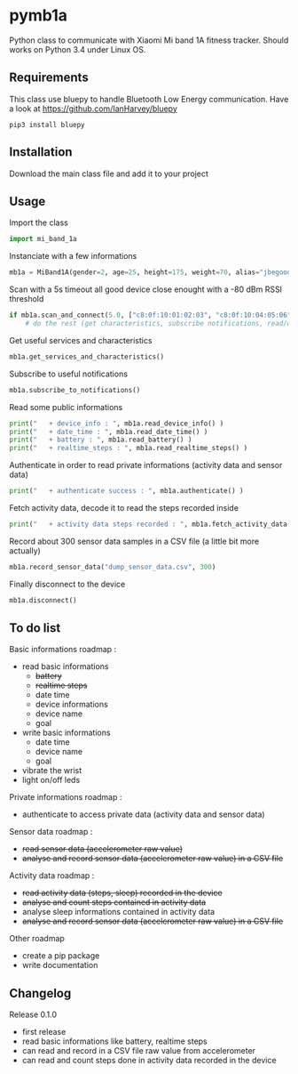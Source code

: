 # pymb1a
Python class to communicate with Xiaomi Mi band 1A fitness tracker.
Should works on Python 3.4 under Linux OS.


## Requirements
This class use bluepy to handle Bluetooth Low Energy communication. Have a look at https://github.com/IanHarvey/bluepy
```
pip3 install bluepy
```


## Installation
Download the main class file and add it to your project


## Usage
Import the class
```python
import mi_band_1a
```

Instanciate with a few informations
```python
mb1a = MiBand1A(gender=2, age=25, height=175, weight=70, alias="jbegood", which_hand=0, keep_data=True)
```

Scan with a 5s timeout all good device close enought with a -80 dBm RSSI threshold
```python
if mb1a.scan_and_connect(5.0, ["c8:0f:10:01:02:03", "c8:0f:10:04:05:06"], -80) == True:
    # do the rest (get characteristics, subscribe notifications, read/write informations, authenticate, activity/sensor data...)
```

Get useful services and characteristics
```python
mb1a.get_services_and_characteristics()
```

Subscribe to useful notifications
```python
mb1a.subscribe_to_notifications()
```

Read some public informations
```python
print("   + device_info : ", mb1a.read_device_info() )
print("   + date_time : ", mb1a.read_date_time() )
print("   + battery : ", mb1a.read_battery() )
print("   + realtime_steps : ", mb1a.read_realtime_steps() )
```

Authenticate in order to read private informations (activity data and sensor data)
```python
print("   + authenticate success : ", mb1a.authenticate() )
```

Fetch activity data, decode it to read the steps recorded inside
```python
print("   + activity data steps recorded : ", mb1a.fetch_activity_data("dump_activity_data.csv") )
```

Record about 300 sensor data samples in a CSV file (a little bit more actually)
```python
mb1a.record_sensor_data("dump_sensor_data.csv", 300)
```

Finally disconnect to the device
```python
mb1a.disconnect()
```


## To do list
Basic informations roadmap :
- read basic informations
  - ~~battery~~
  - ~~realtime steps~~
  - date time
  - device informations
  - device name
  - goal
- write basic informations
  - date time
  - device name
  - goal
- vibrate the wrist
- light on/off leds

Private informations roadmap :
- authenticate to access private data (activity data and sensor data)

Sensor data roadmap :
- ~~read sensor data (accelerometer raw value)~~
- ~~analyse and record sensor data (accelerometer raw value) in a CSV file~~

Activity data roadmap :
- ~~read activity data (steps, sleep) recorded in the device~~
- ~~analyse and count steps contained in activity data~~
- analyse sleep informations contained in activity data
- ~~analyse and record sensor data (accelerometer raw value) in a CSV file~~

Other roadmap
- create a pip package
- write documentation


## Changelog
Release 0.1.0
- first release
- read basic informations like battery, realtime steps
- can read and record in a CSV file raw value from accelerometer
- can read and count steps done in activity data recorded in the device
